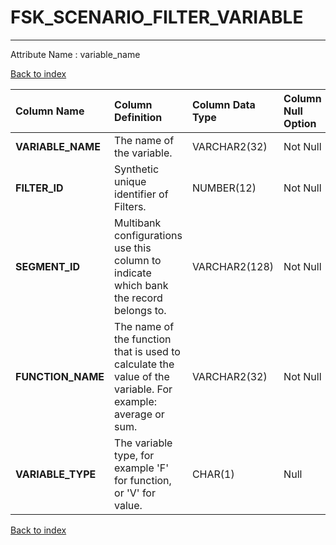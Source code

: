 # FSK_SCENARIO_FILTER_VARIABLE

---

Attribute Name :   variable_name

[Back to index](./index.md)

| Column Name       | Column Definition                                                                                          | Column Data Type   | Column Null Option   | PK   | FK   |
|:------------------|:-----------------------------------------------------------------------------------------------------------|:-------------------|:---------------------|:-----|:-----|
| **VARIABLE_NAME** | The name of the variable.                                                                                  | VARCHAR2(32)       | Not Null             | Yes  | No   |
| **FILTER_ID**     | Synthetic unique identifier of Filters.                                                                    | NUMBER(12)         | Not Null             | No   | Yes  |
| **SEGMENT_ID**    | Multibank configurations use this column to indicate which bank the record belongs to.                     | VARCHAR2(128)      | Not Null             | No   | Yes  |
| **FUNCTION_NAME** | The name of the function that is used to calculate the value of the variable. For example: average or sum. | VARCHAR2(32)       | Not Null             | No   | No   |
| **VARIABLE_TYPE** | The variable type, for example 'F' for function, or 'V' for value.                                         | CHAR(1)            | Null                 | No   | No   |

[Back to index](./index.md)